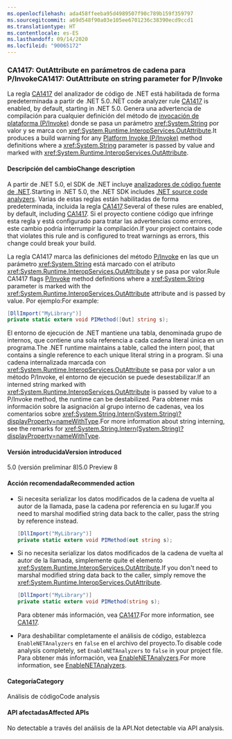 ```yaml
---
ms.openlocfilehash: ada458ffeeba95d4989507f90c789b159f359797
ms.sourcegitcommit: a69d548f90a03e105ee6701236c38390ecd9ccd1
ms.translationtype: HT
ms.contentlocale: es-ES
ms.lasthandoff: 09/14/2020
ms.locfileid: "90065172"
---
```

### <a name="ca1417-outattribute-on-string-parameter-for-pinvoke"></a><span data-ttu-id="b32a9-101">CA1417: OutAttribute en parámetros de cadena para P/Invoke</span><span class="sxs-lookup"><span data-stu-id="b32a9-101">CA1417: OutAttribute on string parameter for P/Invoke</span></span>

<span data-ttu-id="b32a9-102">La regla [CA1417](/visualstudio/code-quality/ca1417) del analizador de código de .NET está habilitada de forma predeterminada a partir de .NET 5.0.</span><span class="sxs-lookup"><span data-stu-id="b32a9-102">.NET code analyzer rule [CA1417](/visualstudio/code-quality/ca1417) is enabled, by default, starting in .NET 5.0.</span></span> <span data-ttu-id="b32a9-103">Genera una advertencia de compilación para cualquier definición del método de [invocación de plataforma (P/Invoke)](../../../../docs/standard/native-interop/pinvoke.md) donde se pasa un parámetro <xref:System.String> por valor y se marca con <xref:System.Runtime.InteropServices.OutAttribute>.</span><span class="sxs-lookup"><span data-stu-id="b32a9-103">It produces a build warning for any [Platform Invoke (P/Invoke)](../../../../docs/standard/native-interop/pinvoke.md) method definitions where a <xref:System.String> parameter is passed by value and marked with <xref:System.Runtime.InteropServices.OutAttribute>.</span></span>

#### <a name="change-description"></a><span data-ttu-id="b32a9-104">Descripción del cambio</span><span class="sxs-lookup"><span data-stu-id="b32a9-104">Change description</span></span>

<span data-ttu-id="b32a9-105">A partir de .NET 5.0, el SDK de .NET incluye [analizadores de código fuente de .NET](../../../../docs/fundamentals/productivity/code-analysis.md).</span><span class="sxs-lookup"><span data-stu-id="b32a9-105">Starting in .NET 5.0, the .NET SDK includes [.NET source code analyzers](../../../../docs/fundamentals/productivity/code-analysis.md).</span></span> <span data-ttu-id="b32a9-106">Varias de estas reglas están habilitadas de forma predeterminada, incluida la regla [CA1417](/visualstudio/code-quality/ca1417).</span><span class="sxs-lookup"><span data-stu-id="b32a9-106">Several of these rules are enabled, by default, including [CA1417](/visualstudio/code-quality/ca1417).</span></span> <span data-ttu-id="b32a9-107">Si el proyecto contiene código que infringe esta regla y está configurado para tratar las advertencias como errores, este cambio podría interrumpir la compilación.</span><span class="sxs-lookup"><span data-stu-id="b32a9-107">If your project contains code that violates this rule and is configured to treat warnings as errors, this change could break your build.</span></span>

<span data-ttu-id="b32a9-108">La regla CA1417 marca las definiciones del método [P/Invoke](../../../../docs/standard/native-interop/pinvoke.md) en las que un parámetro <xref:System.String> está marcado con el atributo <xref:System.Runtime.InteropServices.OutAttribute> y se pasa por valor.</span><span class="sxs-lookup"><span data-stu-id="b32a9-108">Rule CA1417 flags [P/Invoke](../../../../docs/standard/native-interop/pinvoke.md) method definitions where a <xref:System.String> parameter is marked with the <xref:System.Runtime.InteropServices.OutAttribute> attribute and is passed by value.</span></span> <span data-ttu-id="b32a9-109">Por ejemplo:</span><span class="sxs-lookup"><span data-stu-id="b32a9-109">For example:</span></span>

```csharp
[DllImport("MyLibrary")]
private static extern void PIMethod([Out] string s);
```

<span data-ttu-id="b32a9-110">El entorno de ejecución de .NET mantiene una tabla, denominada grupo de internos, que contiene una sola referencia a cada cadena literal única en un programa.</span><span class="sxs-lookup"><span data-stu-id="b32a9-110">The .NET runtime maintains a table, called the intern pool, that contains a single reference to each unique literal string in a program.</span></span> <span data-ttu-id="b32a9-111">Si una cadena internalizada marcada con <xref:System.Runtime.InteropServices.OutAttribute> se pasa por valor a un método P/Invoke, el entorno de ejecución se puede desestabilizar.</span><span class="sxs-lookup"><span data-stu-id="b32a9-111">If an interned string marked with <xref:System.Runtime.InteropServices.OutAttribute> is passed by value to a P/Invoke method, the runtime can be destabilized.</span></span> <span data-ttu-id="b32a9-112">Para obtener más información sobre la asignación al grupo interno de cadenas, vea los comentarios sobre <xref:System.String.Intern(System.String)?displayProperty=nameWithType>.</span><span class="sxs-lookup"><span data-stu-id="b32a9-112">For more information about string interning, see the remarks for <xref:System.String.Intern(System.String)?displayProperty=nameWithType>.</span></span>

#### <a name="version-introduced"></a><span data-ttu-id="b32a9-113">Versión introducida</span><span class="sxs-lookup"><span data-stu-id="b32a9-113">Version introduced</span></span>

<span data-ttu-id="b32a9-114">5.0 (versión preliminar 8)</span><span class="sxs-lookup"><span data-stu-id="b32a9-114">5.0 Preview 8</span></span>

#### <a name="recommended-action"></a><span data-ttu-id="b32a9-115">Acción recomendada</span><span class="sxs-lookup"><span data-stu-id="b32a9-115">Recommended action</span></span>

- <span data-ttu-id="b32a9-116">Si necesita serializar los datos modificados de la cadena de vuelta al autor de la llamada, pase la cadena por referencia en su lugar.</span><span class="sxs-lookup"><span data-stu-id="b32a9-116">If you need to marshal modified string data back to the caller, pass the string by reference instead.</span></span>

  ```csharp
  [DllImport("MyLibrary")]
  private static extern void PIMethod(out string s);
  ```

- <span data-ttu-id="b32a9-117">Si no necesita serializar los datos modificados de la cadena de vuelta al autor de la llamada, simplemente quite el elemento <xref:System.Runtime.InteropServices.OutAttribute>.</span><span class="sxs-lookup"><span data-stu-id="b32a9-117">If you don't need to marshal modified string data back to the caller, simply remove the <xref:System.Runtime.InteropServices.OutAttribute>.</span></span>

  ```csharp
  [DllImport("MyLibrary")]
  private static extern void PIMethod(string s);
  ```

  <span data-ttu-id="b32a9-118">Para obtener más información, vea [CA1417](/visualstudio/code-quality/ca1417).</span><span class="sxs-lookup"><span data-stu-id="b32a9-118">For more information, see [CA1417](/visualstudio/code-quality/ca1417).</span></span>

- <span data-ttu-id="b32a9-119">Para deshabilitar completamente el análisis de código, establezca `EnableNETAnalyzers` en `false` en el archivo del proyecto.</span><span class="sxs-lookup"><span data-stu-id="b32a9-119">To disable code analysis completely, set `EnableNETAnalyzers` to `false` in your project file.</span></span> <span data-ttu-id="b32a9-120">Para obtener más información, vea [EnableNETAnalyzers](../../../../docs/core/project-sdk/msbuild-props.md#enablenetanalyzers).</span><span class="sxs-lookup"><span data-stu-id="b32a9-120">For more information, see [EnableNETAnalyzers](../../../../docs/core/project-sdk/msbuild-props.md#enablenetanalyzers).</span></span>

#### <a name="category"></a><span data-ttu-id="b32a9-121">Categoría</span><span class="sxs-lookup"><span data-stu-id="b32a9-121">Category</span></span>

<span data-ttu-id="b32a9-122">Análisis de código</span><span class="sxs-lookup"><span data-stu-id="b32a9-122">Code analysis</span></span>

#### <a name="affected-apis"></a><span data-ttu-id="b32a9-123">API afectadas</span><span class="sxs-lookup"><span data-stu-id="b32a9-123">Affected APIs</span></span>

<span data-ttu-id="b32a9-124">No detectable a través del análisis de la API.</span><span class="sxs-lookup"><span data-stu-id="b32a9-124">Not detectable via API analysis.</span></span>

<!--

#### Affected APIs

Not detectable via API analysis.

-->
